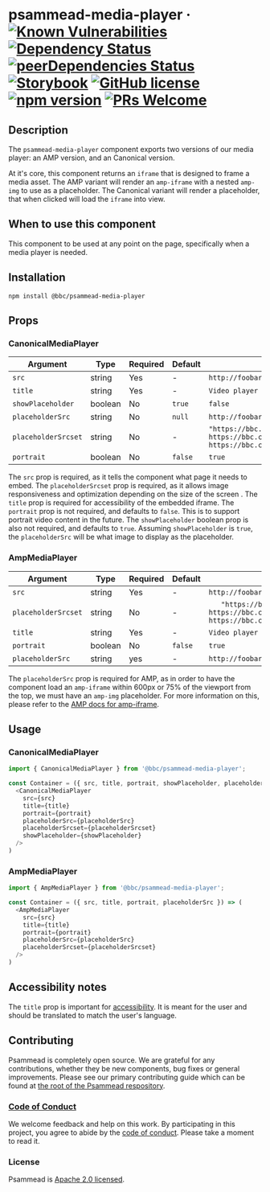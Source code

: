 # psammead-media-player &middot; [![Known Vulnerabilities](https://snyk.io/test/github/bbc/psammead/badge.svg?targetFile=packages%2Fcomponents%2Fpsammead-brand%2Fpackage.json)](https://snyk.io/test/github/bbc/psammead?targetFile=packages%2Fcomponents%2Fpsammead-brand%2Fpackage.json) [![Dependency Status](https://david-dm.org/bbc/psammead.svg?path=packages/components/psammead-media-player)](https://david-dm.org/bbc/psammead?path=packages/components/psammead-media-player) [![peerDependencies Status](https://david-dm.org/bbc/psammead/peer-status.svg?path=packages/components/psammead-media-player)](https://david-dm.org/bbc/psammead?path=packages/components/psammead-media-player&type=peer) [![Storybook](https://raw.githubusercontent.com/storybooks/brand/master/badge/badge-storybook.svg?sanitize=true)](https://bbc.github.io/psammead/?path=/story/brand--default) [![GitHub license](https://img.shields.io/badge/license-Apache%202.0-blue.svg)](https://github.com/bbc/psammead/blob/latest/LICENSE) [![npm version](https://img.shields.io/npm/v/@bbc/psammead-media-player.svg)](https://www.npmjs.com/package/@bbc/psammead-media-player) [![PRs Welcome](https://img.shields.io/badge/PRs-welcome-brightgreen.svg)](https://github.com/bbc/psammead/blob/latest/CONTRIBUTING.md) 

## Description
The `psammead-media-player` component exports two versions of our media player: an AMP version, and an Canonical version.

At it's core, this component returns an `iframe` that is designed to frame a media asset. 
The AMP variant will render an `amp-iframe` with a nested `amp-img` to use as a placeholder.
The Canonical variant will render a placeholder, that when clicked will load the `iframe` into view.

## When to use this component
This component to be used at any point on the page, specifically when a media player is needed.

## Installation
`npm install @bbc/psammead-media-player`

## Props
### CanonicalMediaPlayer

| Argument  | Type                | Required | Default | Example         |
|-----------|---------------------|----------|---------|-----------------|
| `src` | string | Yes   | - | `http://foobar.com/embeddable_endpoint` |
| `title` | string | Yes | - | `Video player` |
| `showPlaceholder` | boolean | No   | `true` | `false` |
| `placeholderSrc` | string | No   | `null` | `http://foobar.com/placeholder.png` |
| `placeholderSrcset` | string | No   | - | `"https://bbc.com/300/cat.jpg 300w, https://bbc.com/450/cat.jpg 450w, https://bbc.com/600/cat.jpg 600w"` |
| `portrait` | boolean | No   | `false` | `true` |

The `src` prop is required, as it tells the component what page it needs to embed.
The `placeholderSrcset` prop is required, as it allows image responsiveness and optimization depending on the size of the screen .
The `title` prop is required for accessibility of the embedded iframe.
The `portrait` prop is not required, and defaults to `false`. This is to support portrait video content in the future.
The `showPlaceholder` boolean prop is also not required, and defaults to `true`.
Assuming `showPlaceholder` is `true`, the `placeholderSrc` will be what image to display as the placeholder.

### AmpMediaPlayer

| Argument  | Type                | Required | Default | Example         |
|-----------|---------------------|----------|---------|-----------------|
| `src` | string | Yes   | - | `http://foobar.com/embeddable_endpoint` |
| `placeholderSrcset` | string | No   | - | `	"https://bbc.com/300/cat.jpg 300w, https://bbc.com/450/cat.jpg 450w, https://bbc.com/600/cat.jpg 600w"` |
| `title` | string | Yes | - | `Video player` |
| `portrait` | boolean | No   | `false` | `true` |
| `placeholderSrc` | string | yes   | - | `http://foobar.com/placeholder.png` |

The `placeholderSrc` prop is required for AMP, as in order to have the component load an `amp-iframe` within 600px or 75% of the viewport from the top, we must have an `amp-img` placeholder. For more information on this, please refer to the [AMP docs for amp-iframe](https://amp.dev/documentation/components/amp-iframe/).

## Usage
### CanonicalMediaPlayer
```js
import { CanonicalMediaPlayer } from '@bbc/psammead-media-player';

const Container = ({ src, title, portrait, showPlaceholder, placeholderSrc }) => (
  <CanonicalMediaPlayer
    src={src}
    title={title}
    portrait={portrait}
    placeholderSrc={placeholderSrc}
    placeholderSrcset={placeholderSrcset}
    showPlaceholder={showPlaceholder}
  />
)
```

### AmpMediaPlayer
```js
import { AmpMediaPlayer } from '@bbc/psammead-media-player';

const Container = ({ src, title, portrait, placeholderSrc }) => (
  <AmpMediaPlayer
    src={src}
    title={title}
    portrait={portrait}
    placeholderSrc={placeholderSrc}
    placeholderSrcset={placeholderSrcset}
  />
)
```

## Accessibility notes
The `title` prop is important for [accessibility](https://www.w3.org/TR/WCAG20-TECHS/H64.html). It is meant for the user and should be translated to match the user's language.

## Contributing

Psammead is completely open source. We are grateful for any contributions, whether they be new components, bug fixes or general improvements. Please see our primary contributing guide which can be found at [the root of the Psammead respository](https://github.com/bbc/psammead/blob/latest/CONTRIBUTING.md).

### [Code of Conduct](https://github.com/bbc/psammead/blob/latest/CODE_OF_CONDUCT.md)

We welcome feedback and help on this work. By participating in this project, you agree to abide by the [code of conduct](https://github.com/bbc/psammead/blob/latest/CODE_OF_CONDUCT.md). Please take a moment to read it.

### License

Psammead is [Apache 2.0 licensed](https://github.com/bbc/psammead/blob/latest/LICENSE).
